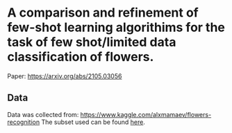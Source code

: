 # A comparison and refinement of few-shot learning algorithims for the task of few shot/limited data classification of flowers.
Paper: https://arxiv.org/abs/2105.03056


## Data 
Data was collected from: https://www.kaggle.com/alxmamaev/flowers-recognition
The subset used can be found [here](https://github.com/JBall1/Few-Shot-Image-Classification/tree/main/MAML/flowerImages).
